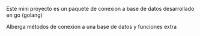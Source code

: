 Este mini proyecto es un paquete de conexion a base de datos desarrollado en go (golang)

Alberga métodos de conexion a una base de datos y funciones extra
